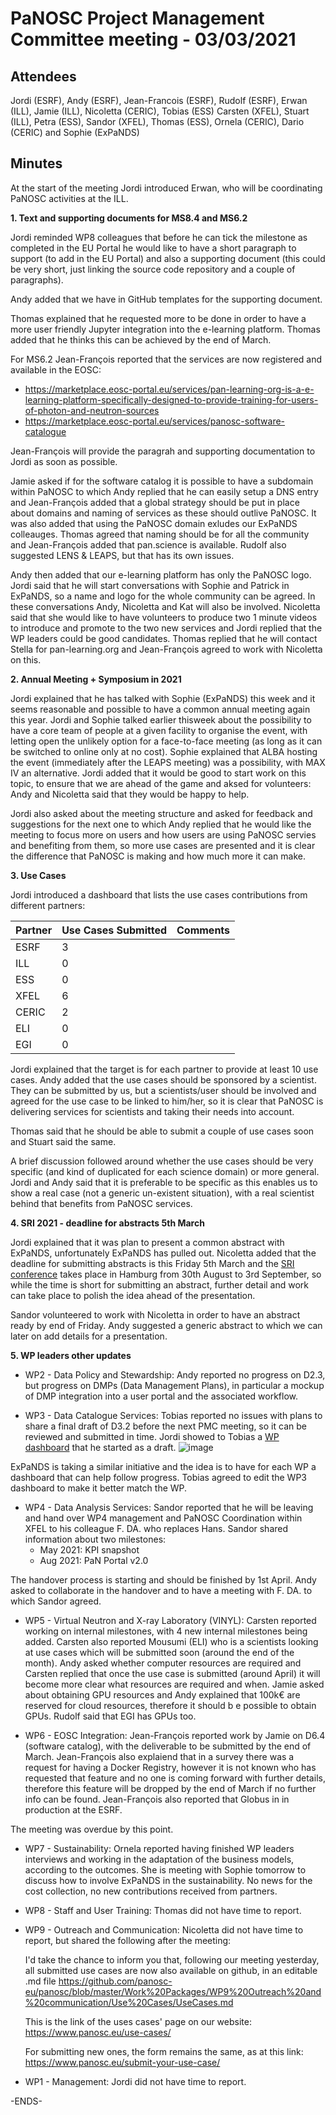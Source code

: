 PaNOSC Project Management Committee meeting - 03/03/2021 
========================================================


Attendees
-------
Jordi (ESRF), Andy (ESRF), Jean-Francois (ESRF), Rudolf (ESRF), Erwan (ILL), Jamie (ILL), Nicoletta (CERIC), Tobias (ESS) Carsten (XFEL), Stuart (ILL), Petra (ESS), Sandor (XFEL), Thomas (ESS), Ornela (CERIC), Dario (CERIC) and Sophie (ExPaNDS)


Minutes
-------	

At the start of the meeting Jordi introduced Erwan, who will be coordinating PaNOSC activities at the ILL. 

**1. Text and supporting documents for  MS8.4 and MS6.2**

Jordi reminded WP8 colleagues that before he can tick the milestone as completed in the EU Portal he would like to have a short paragraph to support (to add in the EU Portal) and also a supporting document (this could be very short, just linking the source code repository and a couple of paragraphs). 

Andy added that we have in GitHub templates for the supporting document.

Thomas explained that he requested more to be done in order to have a more user friendly Jupyter integration into the e-learning platform. Thomas added that he thinks this can be achieved by the end of March.

For MS6.2 Jean-François reported that the services are now registered and available in the EOSC:
* https://marketplace.eosc-portal.eu/services/pan-learning-org-is-a-e-learning-platform-specifically-designed-to-provide-training-for-users-of-photon-and-neutron-sources
* https://marketplace.eosc-portal.eu/services/panosc-software-catalogue

Jean-François will provide the paragrah and supporting documentation to Jordi as soon as possible.

Jamie asked if for the software catalog it is possible to have a subdomain within PaNOSC to which Andy replied that he can easily setup a DNS entry and Jean-François added that a global strategy should be put in place about domains and naming of services as these should outlive PaNOSC. It was also added that using the PaNOSC domain exludes our ExPaNDS colleauges. Thomas agreed that naming should be for all the community and Jean-François added that pan.science is available. Rudolf also suggested LENS & LEAPS, but that has its own issues.

Andy then added that our e-learning platform has only the PaNOSC logo. Jordi said that he will start conversations with Sophie and Patrick in ExPaNDS, so a name and logo for the whole community can be agreed. In these conversations Andy, Nicoletta and Kat will also be involved. 
Nicoletta said that she would like to have volunteers to produce two 1 minute videos to introduce and promote to the two new services and Jordi replied that the WP leaders could be good candidates. Thomas replied that he will contact Stella for pan-learning.org and Jean-François agreed to work with Nicoletta on this.

**2. Annual Meeting + Symposium in 2021**

Jordi explained that he has talked with Sophie (ExPaNDS) this week and it seems reasonable and possible to have a common annual meeting again this year. Jordi and Sophie talked earlier thisweek about the possibility to have a core team of people at a given facility to organise the event, with letting open the unlikely option for a face-to-face meeting (as long as it can be switched to online only at no cost). Sophie explained that ALBA hosting the event (immediately after the LEAPS meeting) was a possibility, with MAX IV an alternative. Jordi added that it would be good to start work on this topic, to ensure that we are ahead of the game and aksed for volunteers: Andy and Nicoletta said that they would be happy to help.

Jordi also asked about the meeting structure and asked for feedback and suggestions for the next one to which Andy replied that he would like the meeting to focus more on users and how users are using PaNOSC servies and benefiting from them, so more use cases are presented and it is clear the difference that PaNOSC is making and how much more it can make.

**3. Use Cases**

Jordi introduced a dashboard that lists the use cases contributions from different partners:

| Partner | Use Cases Submitted | Comments |
| ------- | ------------------- | -------- |
| ESRF  |  3  |   |
| ILL   |  0  |   |
| ESS   |  0  |   |
| XFEL  |  6  |   |
| CERIC |  2  |   |
| ELI   |  0  |   |
| EGI   |  0  |   | 

Jordi explained that the target is for each partner to provide at least 10 use cases. Andy added that the use cases should be sponsored by a scientist. They can be submitted by us, but a scientists/user should be involved and agreed for the use case to be linked to him/her, so it is clear that PaNOSC is delivering services for scientists and taking their needs into account.

Thomas said that he should be able to submit a couple of use cases soon and Stuart said the same. 

A brief discussion followed around whether the use cases should be very specific (and kind of duplicated for each science domain) or more general. Jordi and Andy said that it is preferable to be specific as this enables us to show a real case (not a generic un-existent situation), with a real scientist behind that benefits from PaNOSC services. 

**4. SRI 2021 - deadline for abstracts 5th March**

Jordi explained that it was plan to present a common abstract with ExPaNDS, unfortunately ExPaNDS has pulled out. Nicoletta added that the deadline for submitting abstracts is this Friday 5th March and the [SRI conference](https://www.sri2021.eu/) takes place in Hamburg from 30th August to 3rd September, so while the time is short for submitting an abstract, further detail and work can take place to polish the idea ahead of the presentation.

Sandor volunteered to work with Nicoletta in order to have an abstract ready by end of Friday. Andy suggested a generic abstract to which we can later on add details for a presentation.


**5. WP leaders other updates**

* WP2 - Data Policy and Stewardship: Andy reported no progress on D2.3, but progress on DMPs (Data Management Plans), in particular a mockup of DMP integration into a user portal and the associated workflow.

* WP3 - Data Catalogue Services: Tobias reported no issues with plans to share a final draft of D3.2 before the next PMC meeting, so it can be reviewed and submitted in time. Jordi showed to Tobias a [WP dashboard](https://github.com/panosc-eu/panosc/wiki/Work-Packages-dashboards) that he started as a draft. 
![image](https://user-images.githubusercontent.com/42926461/109983003-b7ae6b80-7d02-11eb-955b-f0746e873a43.png)
 
ExPaNDS is taking a similar initiative and the idea is to have for each WP a dashboard that can help follow progress. Tobias agreed to edit the WP3 dashboard to make it better match the WP.

* WP4 - Data Analysis Services: Sandor reported that he will be leaving and hand over WP4 management and PaNOSC Coordination within XFEL to his colleague F. DA. who replaces Hans. Sandor shared information about two milestones:
	* May 2021: KPI snapshot
	* Aug 2021: PaN Portal v2.0

The handover process is starting and should be finished by 1st April. Andy asked to collaborate in the handover and to have a meeting with F. DA. to which Sandor agreed.

* WP5 - Virtual Neutron and X-ray Laboratory (VINYL): Carsten reported working on internal milestones, with 4 new internal milestones being added. Carsten also reported Mousumi (ELI) who is a scientists looking at use cases which will be submitted soon (around the end of the month). Andy asked whether computer resources are required and Carsten replied that once the use case is submitted (around April) it will become more clear what resources are required and when. Jamie asked about obtaining GPU resources and Andy explained that 100k€ are reserved for cloud resources, therefore it should b e possible to obtain GPUs. Rudolf said that EGI has GPUs too.

* WP6 - EOSC Integration: Jean-François reported work by Jamie on D6.4 (software catalog), with the deliverable to be submitted by the end of March. Jean-François also explaiend that in a survey there was a request for having a Docker Registry, however it is not known who has requested that feature and no one is coming forward with further details, therefore this feature will be dropped by the end of March if no further info can be found. Jean-François also reported that Globus in in production at the ESRF.

The meeting was overdue by this point.

* WP7 - Sustainability: Ornela reported having finished WP leaders interviews and working in the adaptation of the business models, according to the outcomes. She is meeting with Sophie tomorrow to discuss how to involve ExPaNDS in the sustainability. No news for the cost collection, no new contributions received from partners.  

* WP8 - Staff and User Training: Thomas did not have time to report.

* WP9 - Outreach and Communication: Nicoletta did not have time to report, but shared the following after the meeting:

    I'd take the chance to inform you that, following our meeting yesterday, all submitted use cases are now also available on github, in an editable .md file 
    https://github.com/panosc-eu/panosc/blob/master/Work%20Packages/WP9%20Outreach%20and%20communication/Use%20Cases/UseCases.md

    This is the link of the uses cases' page on our website: https://www.panosc.eu/use-cases/

    For submitting new ones, the form remains the same, as at this link: https://www.panosc.eu/submit-your-use-case/

* WP1 - Management: Jordi did not have time to report.


-ENDS-
